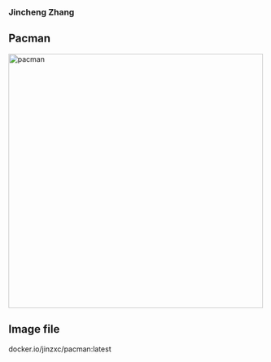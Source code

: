 ### Jincheng Zhang
## Pacman

<img width="500" alt="pacman" src="https://github.com/Jinzxc/spark-seprep/assets/33765994/723964a3-0046-4b4e-907f-160440008137">

## Image file
docker.io/jinzxc/pacman:latest
